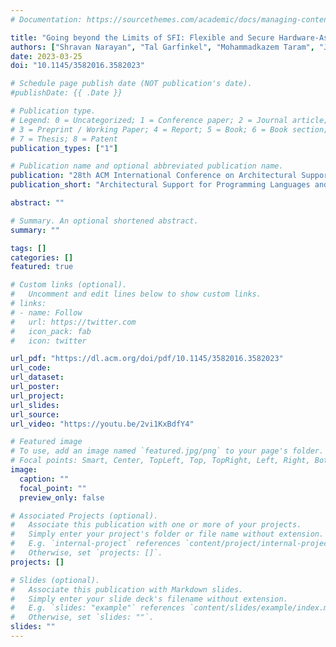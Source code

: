 ```yaml
---
# Documentation: https://sourcethemes.com/academic/docs/managing-content/

title: "Going beyond the Limits of SFI: Flexible and Secure Hardware-Assisted In-Process Isolation with HFI"
authors: ["Shravan Narayan", "Tal Garfinkel", "Mohammadkazem Taram", "Joey Rudek", "Daniel Moghimi", "Evan Johnson", "Chris Fallin", "Anjo Vahldiek-Oberwagner", "Michael LeMay", "Ravi Sahita", "Dean Tullsen", "Deian Stefan"]
date: 2023-03-25
doi: "10.1145/3582016.3582023"

# Schedule page publish date (NOT publication's date).
#publishDate: {{ .Date }}

# Publication type.
# Legend: 0 = Uncategorized; 1 = Conference paper; 2 = Journal article;
# 3 = Preprint / Working Paper; 4 = Report; 5 = Book; 6 = Book section;
# 7 = Thesis; 8 = Patent
publication_types: ["1"]

# Publication name and optional abbreviated publication name.
publication: "28th ACM International Conference on Architectural Support for Programming Languages and Operating Systems"
publication_short: "Architectural Support for Programming Languages and Operating Systems (ASPLOS)"

abstract: ""

# Summary. An optional shortened abstract.
summary: ""

tags: []
categories: []
featured: true

# Custom links (optional).
#   Uncomment and edit lines below to show custom links.
# links:
# - name: Follow
#   url: https://twitter.com
#   icon_pack: fab
#   icon: twitter

url_pdf: "https://dl.acm.org/doi/pdf/10.1145/3582016.3582023"
url_code:
url_dataset:
url_poster:
url_project:
url_slides:
url_source:
url_video: "https://youtu.be/2vi1KxBdfY4"

# Featured image
# To use, add an image named `featured.jpg/png` to your page's folder. 
# Focal points: Smart, Center, TopLeft, Top, TopRight, Left, Right, BottomLeft, Bottom, BottomRight.
image:
  caption: ""
  focal_point: ""
  preview_only: false

# Associated Projects (optional).
#   Associate this publication with one or more of your projects.
#   Simply enter your project's folder or file name without extension.
#   E.g. `internal-project` references `content/project/internal-project/index.md`.
#   Otherwise, set `projects: []`.
projects: []

# Slides (optional).
#   Associate this publication with Markdown slides.
#   Simply enter your slide deck's filename without extension.
#   E.g. `slides: "example"` references `content/slides/example/index.md`.
#   Otherwise, set `slides: ""`.
slides: ""
---
```

